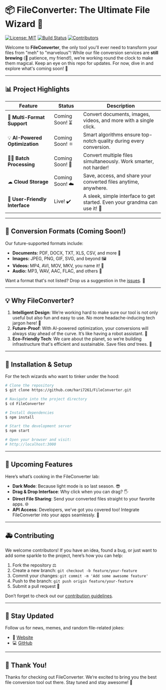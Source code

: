 # 📦 FileConverter: The Ultimate File Wizard 🎩

[![License: MIT](https://img.shields.io/badge/License-MIT-blue.svg)](https://opensource.org/licenses/MIT)  [![Build Status](https://img.shields.io/badge/build-passing-brightgreen)](https://github.com/hari7261/FileConverter)  [![Contributors](https://img.shields.io/github/contributors/hari7261/FileConverter)](https://github.com/hari7261/FileConverter/graphs/contributors)

Welcome to **FileConverter**, the only tool you'll ever need to transform your files from "meh" to "marvelous"! While our file conversion services are **still brewing** (🥛 patience, my friend!), we’re working round the clock to make them magical. Keep an eye on this repo for updates. For now, dive in and explore what's coming soon! 🚀

---

## 📊 Project Highlights

| Feature                 | Status             | Description                                                                 |
|-------------------------|--------------------|-----------------------------------------------------------------------------|
| 🔄 **Multi-Format Support**  | Coming Soon! ⏳ | Convert documents, images, videos, and more with a single click.          |
| 💡 **AI-Powered Optimization**| Coming Soon! ⚛️ | Smart algorithms ensure top-notch quality during every conversion.         |
| 🚶‍♂️ **Batch Processing**     | Coming Soon! 🥳 | Convert multiple files simultaneously. Work smarter, not harder!           |
| ☁ **Cloud Storage**          | Coming Soon! ☁️ | Save, access, and share your converted files anytime, anywhere.             |
| 🔗 **User-Friendly Interface**| Live! ✔️    | A sleek, simple interface to get started. Even your grandma can use it! 😬 |

---

## 🔄 Conversion Formats (Coming Soon!)
Our future-supported formats include:
- **Documents:** PDF, DOCX, TXT, XLS, CSV, and more 🕋
- **Images:** JPEG, PNG, GIF, SVG, and beyond 🖼
- **Videos:** MP4, AVI, MOV, MKV, you name it! 🎥
- **Audio:** MP3, WAV, AAC, FLAC, and others 🎵

Want a format that's not listed? Drop us a suggestion in the [issues](https://github.com/hari7261/FileConverter/issues). 🙏

---

## 💡 Why FileConverter?

1. **Intelligent Design**: We’re working hard to make sure our tool is not only useful but also fun and easy to use. No more headache-inducing tech jargon here! 😬
2. **Future-Proof**: With AI-powered optimization, your conversions will always stay ahead of the curve. It’s like having a robot assistant. 🤖
3. **Eco-Friendly Tech**: We care about the planet, so we’re building infrastructure that's efficient and sustainable. Save files *and* trees. 🌳

---

## 🔧 Installation & Setup

For the tech wizards who want to tinker under the hood:

```bash
# Clone the repository
$ git clone https://github.com/hari7261/FileConverter.git

# Navigate into the project directory
$ cd FileConverter

# Install dependencies
$ npm install

# Start the development server
$ npm start

# Open your browser and visit:
# http://localhost:3000
```

---

## 🚀 Upcoming Features
Here’s what’s cooking in the FileConverter lab:

- **Dark Mode**: Because light mode is so last season. 😎
- **Drag & Drop Interface**: Why click when you can drag? 🖐️
- **Direct File Sharing**: Send your converted files straight to your favorite apps. 🌐
- **API Access**: Developers, we’ve got you covered too! Integrate FileConverter into your apps seamlessly. 🚀

---

## 🚑 Contributing

We welcome contributors! If you have an idea, found a bug, or just want to add some sparkle to the project, here’s how you can help:

1. Fork the repository ⚖️
2. Create a new branch: `git checkout -b feature/your-feature`
3. Commit your changes: `git commit -m 'Add some awesome feature'`
4. Push to the branch: `git push origin feature/your-feature`
5. Submit a pull request 🎉

Don’t forget to check out our [contribution guidelines](CONTRIBUTING.md).

---

## 🚀 Stay Updated

Follow us for news, memes, and random file-related jokes:
- 🔗 [Website](https://file-converter-om.vercel.app)
- 💻 [GitHub](https://github.com/hari7261/FileConverter)

---

## 🙏 Thank You!
Thanks for checking out FileConverter. We’re excited to bring you the best file conversion tool out there. Stay tuned and stay awesome! 🌟


